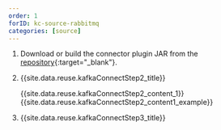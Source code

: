 ```yaml
---
order: 1
forID: kc-source-rabbitmq
categories: [source]
---
```


1. Download or build the connector plugin JAR from the [repository](https://github.com/ibm-messaging/kafka-connect-rabbitmq-source){:target="_blank"}.
2. {{site.data.reuse.kafkaConnectStep2_title}}

   {{site.data.reuse.kafkaConnectStep2_content_1}}
   {{site.data.reuse.kafkaConnectStep2_content1_example}}
3. {{site.data.reuse.kafkaConnectStep3_title}}

